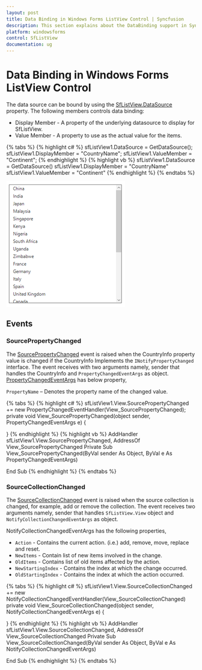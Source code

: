 ```yaml
---
layout: post
title: Data Binding in Windows Forms ListView Control | Syncfusion
description: This section explains about the DataBinding support in Syncfusion Windows Forms (SfListView) control, its elements, and more.
platform: windowsforms
control: SfListView
documentation: ug
---
```


# Data Binding in Windows Forms ListView Control
The data source can be bound by using the [SfListView.DataSource](https://help.syncfusion.com/cr/windowsforms/Syncfusion.WinForms.ListView.SfListView.html#Syncfusion_WinForms_ListView_SfListView_DataSource) property. The following members controls data binding:

* Display Member -  A property of the underlying datasource to display for SfListView. 
* Value Member - A property to use as the actual value for the items.

{% tabs %}
{% highlight c# %}
sfListView1.DataSource = GetDataSource();
sfListView1.DisplayMember = "CountryName";
sfListView1.ValueMember = "Continent";
{% endhighlight %}
{% highlight vb %}
sfListView1.DataSource = GetDataSource()
sfListView1.DisplayMember = "CountryName"
sfListView1.ValueMember = "Continent"
{% endhighlight %}
{% endtabs %}
               
![DataBinding](DataBinding_images/DataBinding_img1.png)

			    
## Events

### SourcePropertyChanged

The [SourcePropertyChanged](https://help.syncfusion.com/cr/windowsforms/Syncfusion.DataSource.DataSource.html#Syncfusion_DataSource_DataSource_SourcePropertyChanged) event is raised when the CountryInfo property value is changed if the CountryInfo Implements the `INotifyPropertyChanged` interface. The event receives with two arguments namely, sender that handles the CountryInfo and `PropertyChangedEventArgs` as object.
[PropertyChangedEventArgs](https://help.syncfusion.com/cr/windowsforms/Syncfusion.DataSource.PropertyChangingEventArgs.html) has below property,

`PropertyName` – Denotes the property name of the changed value.

{% tabs %}
{% highlight c# %}
sfListView1.View.SourcePropertyChanged += new PropertyChangedEventHandler(View_SourcePropertyChanged);
private void View_SourcePropertyChanged(object sender, PropertyChangedEventArgs e)
{

}
{% endhighlight %}
{% highlight vb %}
AddHandler sfListView1.View.SourcePropertyChanged, AddressOf View_SourcePropertyChanged
Private Sub View_SourcePropertyChanged(ByVal sender As Object, ByVal e As PropertyChangedEventArgs)

End Sub
{% endhighlight %}
{% endtabs %}

### SourceCollectionChanged

The [SourceCollectionChanged](https://help.syncfusion.com/cr/windowsforms/Syncfusion.DataSource.DataSource.html#Syncfusion_DataSource_DataSource_SourceCollectionChanged) event is raised when the source collection is changed, for example, add or remove the collection. The event receives two arguments namely, sender that handles `SfListView.View` object and `NotifyCollectionChangedEventArgs` as object.

NotifyCollectionChangedEventArgs has the following properties,

* `Action` - Contains the current action. (i.e.) add, remove, move, replace and reset.
* `NewItems` - Contain list of new items involved in the change.
* `OldItems` - Contains list of old items affected by the action.
* `NewStartingIndex` - Contains the index at which the change occurred.
* `OldStartingIndex` - Contains the index at which the action occurred.

{% tabs %}
{% highlight c# %}
sfListView1.View.SourceCollectionChanged += new NotifyCollectionChangedEventHandler(View_SourceCollectionChanged)
private void View_SourceCollectionChanged(object sender, NotifyCollectionChangedEventArgs e)
{

}
{% endhighlight %}
{% highlight vb %}
AddHandler sfListView1.View.SourceCollectionChanged, AddressOf View_SourceCollectionChanged
Private Sub View_SourceCollectionChanged(ByVal sender As Object, ByVal e As NotifyCollectionChangedEventArgs)

End Sub
{% endhighlight %}
{% endtabs %}

